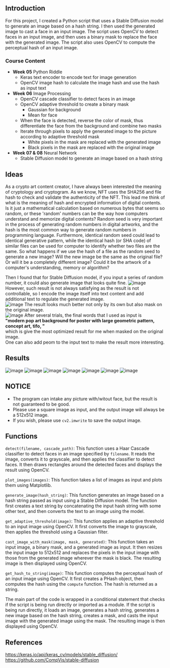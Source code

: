 ## Introduction

For this project, I created a Python script that uses a Stable Diffusion model to generate an image based on a hash string. I then used the generated image to cast a face in an input image. The script uses OpenCV to detect faces in an input image, and then uses a binary mask to replace the face with the generated image. The script also uses OpenCV to compute the perceptual hash of an input image.  

### Course Content

- **Week 05** Python Riddle
  - Keras text encoder to encode text for image generation
  - OpenCV image hash to calculate the image hash and use the hash as input text
- **Week 06** Image Processing
  - OpenCV cascade classifier to detect faces in an image
  - OpenCV adaptive threshold to create a binary mask
    - Gaussian for background
    - Mean for face
  - When the face is detected, reverse the color of mask, thus differentiate the face from the background and combine two masks
  - Iterate through pixels to apply the generated image to the picture according to adaptive threshold mask
    - White pixels in the mask are replaced with the generated image
    - Black pixels in the mask are replaced with the original image
- **Week 07 & 08** Neural Network
  - Stable Diffusion model to generate an image based on a hash string

## Ideas
As a crypto art content creator, I have always been interested the meaning of cryptology and cryptogram. As we know, NFT uses the SHA256 and file hash to check and validate the authenticity of the NFT.
This lead me think of what is the meaning of hash and encrypted information of digital contents. Is it just a mathematical calculation based on numerous bytes that seems so random, or these 'random' numbers can be the way how computers understand and memorize digital contents?
Random seed is very important in the process of generating random numbers in digital artworks, and the hash is the most common way to generate random numbers in programming language. 
Furthermore, identical random seed could lead to identical generative pattern, while the identical hash (or SHA code) of similar files can be used for computer to identify whether two files are the same.
So what happens if we use the hash of a file as the random seed to generate a new image? Will the new image be the same as the original file? Or will it be a completely different image? Could it be the artwork of a computer's understanding, memory or algorithm?  

Then I found that for Stable Diffusion model, if you input a series of random number, it could also generate image that looks quite fine. 
![image](results/rn_1.png)
However, such result is not always satisfying as the result is not controllable, so I encode the image itself into text content and add additional text to regulate the generated image.  
![image](results/rn_2.png)
The result looks much better not only by its own but also mask on the original image.  
![image](results/rn_3.png)
After several trials, the final words that I used as input is  
**"modern pop art background for poster with large geometric pattern, concept art, tifo, "**  
which is give the most optimized result for me when masked on the original image.  
One can also add peom to the input text to make the result more interesting.

## Results
![image](results/rf_1.png)
![image](results/rf_2.png)
![image](results/rf_3.png)
![image](results/rf_4.png)
![image](results/rf_5.png)
![image](results/rf_6.png)
![image](results/rf_7.png)

## NOTICE
- The program can intake any picture with/witout face, but the result is not guaranteed to be good.
- Please use a square image as input, and the output image will always be a 512x512 image.
- If you wish, please use `cv2.imwrite` to save the output image.

## Functions

`detect(filename, cascade_path)`: This function uses a Haar Cascade classifier to detect faces in an image specified by `filename`. It reads the image, converts it to grayscale, and then applies the classifier to detect faces. It then draws rectangles around the detected faces and displays the result using OpenCV.

`plot_images(images)`: This function takes a list of images as input and plots them using Matplotlib.

`generate_image(hash_string)`: This function generates an image based on a hash string passed as input using a Stable Diffusion model. The function first creates a text string by concatenating the input hash string with some other text, and then converts the text to an image using the model.

`get_adaptive_threshold(image)`: This function applies an adaptive threshold to an input image using OpenCV. It first converts the image to grayscale, then applies the threshold using a Gaussian filter.

`cast_image_with_mask(image, mask, generated)`: This function takes an input image, a binary mask, and a generated image as input. It then resizes the input image to 512x512 and replaces the pixels in the input image with those from the generated image wherever the mask is black. The resulting image is then displayed using OpenCV.

`get_hash_to_string(image)`: This function computes the perceptual hash of an input image using OpenCV. It first creates a PHash object, then computes the hash using the `compute` function. The hash is returned as a string.

The main part of the code is wrapped in a conditional statement that checks if the script is being run directly or imported as a module. If the script is being run directly, it loads an image, generates a hash string, generates a new image based on the hash string, creates a mask, and casts the input image with the generated image using the mask. The resulting image is then displayed using OpenCV.

## References
https://keras.io/api/keras_cv/models/stable_diffusion/  
https://github.com/CompVis/stable-diffusion
